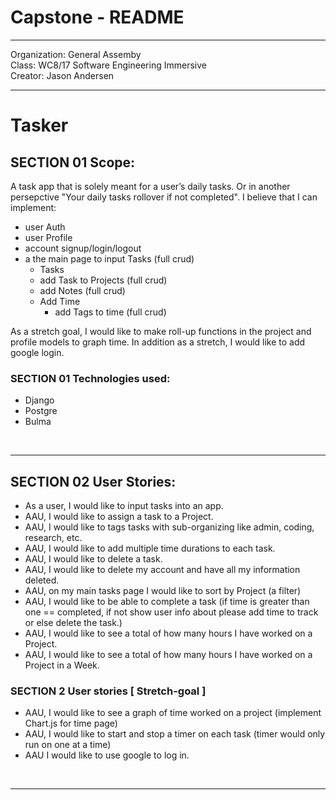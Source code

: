 # Capstone - README

---

Organization: General Assemby <br>
Class: WC8/17 Software Engineering Immersive <br>
Creator: Jason Andersen <br>

---

# Tasker


## SECTION 01 Scope:
A task app that is solely meant for a user’s daily tasks. Or in another persepctive "Your daily tasks rollover if not completed".  I believe that I can implement: <br>
* user Auth
* user Profile 
* account signup/login/logout 
* a the main page to input Tasks (full crud) 
    * Tasks 
    * add Task to Projects (full crud) 
    * add Notes (full crud)
    * Add Time 
        * add Tags to time (full crud)

As a stretch goal, I would like to make roll-up functions in the project and profile models to graph time. In addition as a stretch, I would like to add google login.


 ### SECTION 01 Technologies used:
 * Django
 * Postgre
 * Bulma


<br>
<hr>

## SECTION 02 User Stories:
* As a user, I would like to input tasks into an app.
* AAU, I would like to assign a task to a Project.
* AAU, I would like to tags tasks with sub-organizing like admin, coding, research, etc.
* AAU, I would like to add multiple time durations to each task.
* AAU, I would like to delete a task.
* AAU, I would like to delete my account and have all my information deleted.
* AAU, on my main tasks page I would like to sort by Project (a filter)
* AAU, I would like to be able to complete a task (if time is greater than one == completed, if not show user info about please add time to track or else delete the task.)
* AAU, I would like to see a total of how many hours I have worked on a Project.
* AAU, I would like to see a total of how many hours I have worked on a Project in a Week.

### SECTION 2 User stories [ Stretch-goal ]
* AAU, I would like to see a graph of time worked  on a project (implement Chart.js for time page)
* AAU, I would like to start and stop a timer on each task (timer would only run on one at a time)
* AAU I would like to use google to log in.

<br>
<hr>